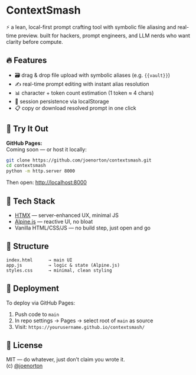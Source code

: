# ContextSmash

⚡ a lean, local-first prompt crafting tool with symbolic file aliasing and real-time preview. built for hackers, prompt engineers, and LLM nerds who want clarity before compute.

## 🔥 Features

- 🗃 drag & drop file upload with symbolic aliases (e.g. `{{vault}}`)
- ✍️ real-time prompt editing with instant alias resolution
- 📊 character + token count estimation (1 token ≈ 4 chars)
- 💾 session persistence via localStorage
- 📋 copy or download resolved prompt in one click

## 🧪 Try It Out

**GitHub Pages:**  
Coming soon — or host it locally:

```bash
git clone https://github.com/joenorton/contextsmash.git
cd contextsmash
python -m http.server 8000
```

Then open: [http://localhost:8000](http://localhost:8000)

## 🧠 Tech Stack

- [HTMX](https://htmx.org/) — server-enhanced UX, minimal JS
- [Alpine.js](https://alpinejs.dev/) — reactive UI, no bloat
- Vanilla HTML/CSS/JS — no build step, just open and go

## 📁 Structure

```
index.html      → main UI
app.js          → logic & state (Alpine.js)
styles.css      → minimal, clean styling
```

## 🚀 Deployment

To deploy via GitHub Pages:
1. Push code to `main`
2. In repo settings → Pages → select root of `main` as source
3. Visit: `https://yourusername.github.io/contextsmash/`

## 📜 License

MIT — do whatever, just don’t claim you wrote it.  
(c) [@joenorton](https://twitter.com/joenorton)